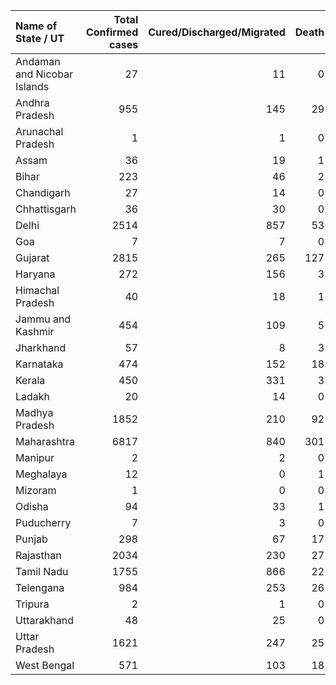 | Name of State / UT          |   Total Confirmed cases |   Cured/Discharged/Migrated |   Death |
|:----------------------------|------------------------:|----------------------------:|--------:|
| Andaman and Nicobar Islands |                      27 |                          11 |       0 |
| Andhra Pradesh              |                     955 |                         145 |      29 |
| Arunachal Pradesh           |                       1 |                           1 |       0 |
| Assam                       |                      36 |                          19 |       1 |
| Bihar                       |                     223 |                          46 |       2 |
| Chandigarh                  |                      27 |                          14 |       0 |
| Chhattisgarh                |                      36 |                          30 |       0 |
| Delhi                       |                    2514 |                         857 |      53 |
| Goa                         |                       7 |                           7 |       0 |
| Gujarat                     |                    2815 |                         265 |     127 |
| Haryana                     |                     272 |                         156 |       3 |
| Himachal Pradesh            |                      40 |                          18 |       1 |
| Jammu and Kashmir           |                     454 |                         109 |       5 |
| Jharkhand                   |                      57 |                           8 |       3 |
| Karnataka                   |                     474 |                         152 |      18 |
| Kerala                      |                     450 |                         331 |       3 |
| Ladakh                      |                      20 |                          14 |       0 |
| Madhya Pradesh              |                    1852 |                         210 |      92 |
| Maharashtra                 |                    6817 |                         840 |     301 |
| Manipur                     |                       2 |                           2 |       0 |
| Meghalaya                   |                      12 |                           0 |       1 |
| Mizoram                     |                       1 |                           0 |       0 |
| Odisha                      |                      94 |                          33 |       1 |
| Puducherry                  |                       7 |                           3 |       0 |
| Punjab                      |                     298 |                          67 |      17 |
| Rajasthan                   |                    2034 |                         230 |      27 |
| Tamil Nadu                  |                    1755 |                         866 |      22 |
| Telengana                   |                     984 |                         253 |      26 |
| Tripura                     |                       2 |                           1 |       0 |
| Uttarakhand                 |                      48 |                          25 |       0 |
| Uttar Pradesh               |                    1621 |                         247 |      25 |
| West Bengal                 |                     571 |                         103 |      18 |